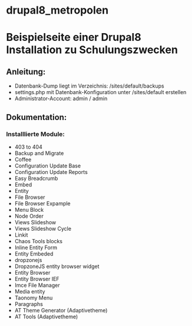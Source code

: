 # drupal8_metropolen
<H1>Beispielseite einer Drupal8 Installation zu Schulungszwecken</h1>

<h2>Anleitung:</h2>
<ul>
<li>Datenbank-Dump liegt im Verzeichnis: /sites/default/backups</li>
<li>settings.php mit Datenbank-Konfiguration unter /sites/default erstellen</li>
<li>Administrator-Account: admin / admin</li>
</ul>

<h2>Dokumentation:</h2>
<h3>Installlierte Module:</h3>
<ul>
<li>403 to 404</li>
<li>Backup and Migrate</li>
<li>Coffee</li>
<li>Configuration Update Base</li>
<li>Configuration Update Reports</li>
<li>Easy Breadcrumb</li>
<li>Embed</li>
<li>Entity</li>
<li>File Browser</li>
<li>File Browser Expample</li>
<li>Menu Block</li>
<li>Node Order</li>
<li>Views Slideshow</li>
<li>Views Slideshow Cycle</li>
<li>Linkit</li>
<li>Chaos Tools blocks</li>
<li>Inline Entity Form</li>
<li>Entity Embeded</li>
<li>dropzonejs</li>
<li>DropzoneJS entity browser widget</li>
<li>Entity Browser</li>
<li>Entity Browser IEF</li>
<li>Imce File Manager</li>
<li>Media entity</li>
<li>Taonomy Menu</li>
<li>Paragraphs</li>
<li>AT Theme Generator (Adaptivetheme)</li>
<li>AT Tools (Adaptivetheme)</li>
</ul>
